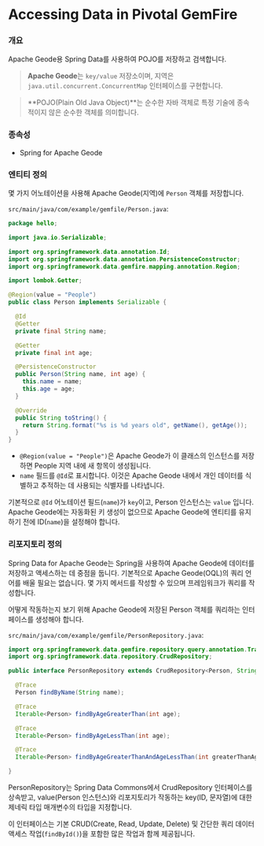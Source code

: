 # Accessing Data in Pivotal GemFire

### 개요

Apache Geode용 Spring Data를 사용하여 POJO를 저장하고 검색합니다.

> **Apache Geode**는 `key/value` 저장소이며, 지역은 `java.util.concurrent.ConcurrentMap` 인터페이스를 구현합니다.

> **POJO(Plain Old Java Object)**는 순수한 자바 객체로 특정 기술에 종속적이지 않은 순수한 객체를 의미합니다.

### 종속성

- Spring for Apache Geode

### 엔티티 정의

몇 가지 어노테이션을 사용해 Apache Geode(지역)에 `Person` 객체를 저장합니다.

`src/main/java/com/example/gemfile/Person.java`:

```java
package hello;

import java.io.Serializable;

import org.springframework.data.annotation.Id;
import org.springframework.data.annotation.PersistenceConstructor;
import org.springframework.data.gemfire.mapping.annotation.Region;

import lombok.Getter;

@Region(value = "People")
public class Person implements Serializable {

  @Id
  @Getter
  private final String name;

  @Getter
  private final int age;

  @PersistenceConstructor
  public Person(String name, int age) {
    this.name = name;
    this.age = age;
  }

  @Override
  public String toString() {
    return String.format("%s is %d years old", getName(), getAge());
  }
}
```

- `@Region(value = "People")`은  Apache Geode가 이 클래스의 인스턴스를 저장하면 People 지역 내에 새 항목이 생성됩니다.
- `name` 필드를 `@Id`로 표시합니다. 이것은 Apache Geode 내에서 개인 데이터를 식별하고 추적하는 데 사용되는 식별자를 나타냅니다.

기본적으로 `@Id` 어노테이션 필드(`name`)가 `key`이고, Person 인스턴스는 `value` 입니다. Apache Geode에는 자동화된 키 생성이 없으므로 Apache Geode에 엔티티를 유지하기 전에 ID(`name`)을 설정해야 합니다.

### 리포지토리 정의

Spring Data for Apache Geode는 Spring을 사용하여 Apache Geode에 데이터를 저장하고 액세스하는 데 중점을 둡니다. 기본적으로 Apache Geode(OQL)의 쿼리 언어를 배울 필요는 없습니다. 몇 가지 메서드를 작성할 수 있으며 프레임워크가 쿼리를 작성합니다.

어떻게 작동하는지 보기 위해 Apache Geode에 저장된 Person 객체를 쿼리하는 인터페이스를 생성해야 합니다.

`src/main/java/com/example/gemfile/PersonRepository.java`:

```java
import org.springframework.data.gemfire.repository.query.annotation.Trace;
import org.springframework.data.repository.CrudRepository;

public interface PersonRepository extends CrudRepository<Person, String> {

  @Trace
  Person findByName(String name);

  @Trace
  Iterable<Person> findByAgeGreaterThan(int age);

  @Trace
  Iterable<Person> findByAgeLessThan(int age);

  @Trace
  Iterable<Person> findByAgeGreaterThanAndAgeLessThan(int greaterThanAge, int lessThanAge);

}
```

PersonRepository는 Spring Data Commons에서 CrudRepository 인터페이스를 상속받고, value(Person 인스턴스)와 리포지토리가 작동하는 key(ID, 문자열)에 대한 제네릭 타입 매개변수의 타입을 지정합니다.

이 인터페이스는 기본 CRUD(Create, Read, Update, Delete) 및 간단한 쿼리 데이터 액세스 작업(`findById()`)을 포함한 많은 작업과 함께 제공됩니다.
